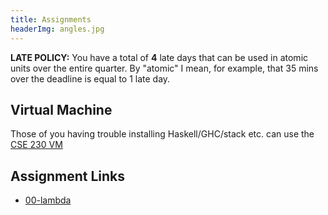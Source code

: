 ```yaml
---
title: Assignments
headerImg: angles.jpg
---
```


**LATE POLICY:** You have a total of **4** late days that can be used 
in atomic units over the entire quarter. By "atomic" I mean, for example, 
that 35 mins over the deadline is equal to 1 late day.

## Virtual Machine

Those of you having trouble installing Haskell/GHC/stack etc. can use 
the [CSE 230 VM](https://drive.google.com/file/d/1BlYeSZPNVrxUu8jQWgUkquRBjE6wQww3/view?usp=sharing)

## Assignment Links

- [00-lambda](FIXME)